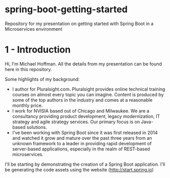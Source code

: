 # spring-boot-getting-started
Repository for my presentation on getting started with Spring Boot in a Microservices environment

# 1 - Introduction

Hi, I'm Michael Hoffman. All the details from my presentation can be found here in this repository. 

Some highlights of my background:

* I author for Pluralsight.com. Pluralsight provides online technical training courses on almost every topic you can imagine. Content is produced by some of the top authors in the industry and comes at a reasonable monthly price. 
* I work for NVISIA based out of Chicago and Milwaukee. We are a consultancy providing product development, legacy modernization, IT strategy and agile strategy services. Our primary focus is on Java-based solutions. 
* I've been working with Spring Boot since it was first released in 2014 and watched it grow and mature over the past three years from an unknown framework to a leader in providing rapid development of server-based applications, especially in the realm of REST-based microservices. 

I'll be starting by demonstrating the creation of a Spring Boot application. I'll be generating the code assets using the website (http://start.spring.io)
 
